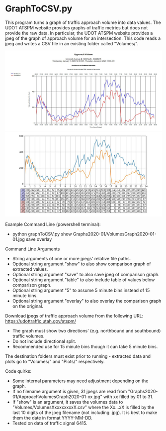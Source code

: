 # GraphToCSV.py

This program turns a graph of traffic approach volume into data values. The UDOT ATSPM website provides graphs of traffic metrics but does not provide the raw data. In particular, the UDOT ATSPM website provides a jpeg of the graph of approach volume for an intersection. This code reads a jpeg and writes a CSV file in an existing folder called "Volumes/".

![alt text](./Example/ApproachVolumesGraph2020-01-01.jpg)
![alt text](./Example/extracted2020-01-01.jpg)

Example Command Line (powershell terminal):
- python graphToCSV.py show Graphs2020-01/VolumesGraph2020-01-01.jpg save overlay

Command Line Arguments
- String arguments of one or more jpegs' relative file paths.
- Optional string argument "show" to also show comparison graph of extracted values.
- Optional string argument "save" to also save jpeg of comparison graph.
- Optional string argument "table" to also include table of values below comparison graph.
- Optional string argument "5" to assume 5 minute bins instead of 15 minute bins.
- Optional string argument "overlay" to also overlay the comparison graph on the original.

Download jpegs of traffic approach volume from the following URL:
https://udottraffic.utah.gov/atspm/
- The graph must show two directions' (e.g. northbound and southbound) traffic volumes.
- Do not include directional split.
- Recommended use for 15 minute bins though it can take 5 minute bins.

The destination folders must exist prior to running - extracted data and plots go to "Volumes/" and "Plots/" respectively.

Code quirks:
- Some internal parameters may need adjustment depending on the graph.
- If no filename argument is given, 31 jpegs are read from "Graphs2020-01/ApproachVolumesGraph2020-01-xx.jpg" with xx filled by 01 to 31.
- If "show" is an argument, it saves the volumes data to "Volumes/VolumesXxxxxxxxxX.csv" where the Xx...xX is filled by the last 10 digits of the jpeg filename (not including .jpg). It is best to make them the date in format YYYY-MM-DD.
- Tested on data of traffic signal 6415.
